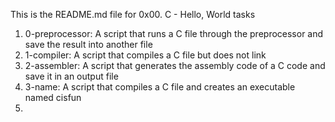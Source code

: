 This is the README.md file for 0x00. C - Hello, World tasks
1. 0-preprocessor: A script that runs a C file through the preprocessor and save the result into another file
2. 1-compiler: A script that compiles a C file but does not link
3. 2-assembler: A script that generates the assembly code of a C code and save it in an output file
4. 3-name: A script that compiles a C file and creates an executable named cisfun
5. 

